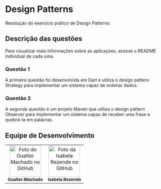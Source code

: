 # Design Patterns
Resolução do exercício prático de Design Patterns.

## Descrição das questões
Para visualizar mais informações sobre as aplicações, acesse o README individual de cada uma.

### Questão 1
A primeira questão foi desenvolvida em Dart e utiliza o design pattern Strategy para implementar um sistema capaz de ordenar dados.

### Questão 2
A segunda questão é um projeto Maven que utiliza o design pattern Observer para implementar um sistema capaz de receber uma frase e quebrá-la em palavras.

## Equipe de Desenvolvimento


<table>
  <tr>
    <td align="center">
      <a href="https://github.com/GualterMM">
        <img src="https://avatars.githubusercontent.com/u/35864822?v=4" width="100px;" alt="Foto do Gualter Machado no GitHub"/><br>
        <sub>
          <b>Gualter Machado</b>
        </sub>
      </a>
    </td>
    <td align="center">
      <a href="https://github.com/IsabelaRezendeB">
        <img src="https://avatars.githubusercontent.com/u/49520751?v=4" width="100px;" alt="Foto da Isabela Rezende no GitHub"/><br>
        <sub>
          <b>Isabela Rezende</b>
        </sub>
      </a>
    </td>
  </tr>
</table>
